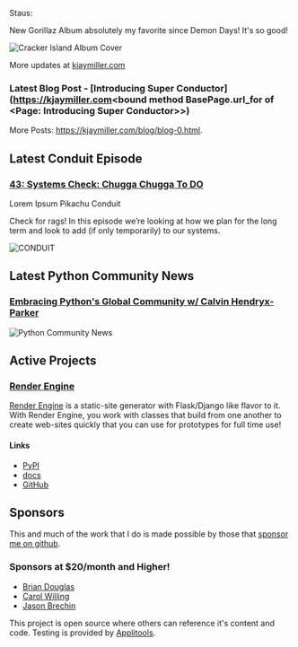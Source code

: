 Staus:
<p>New Gorillaz Album absolutely my favorite since Demon Days! It's so good!</p>

<p><img alt="Cracker Island Album Cover" src="https://kjaymiller.azureedge.net/media/gorillaz-cracker-island-album-artwork.jpeg" /></p>

More updates at [kjaymiller.com](https://kjaymiller.com/microblog/microblog-0)

### Latest Blog Post - [Introducing Super Conductor](https://kjaymiller.com<bound method BasePage.url_for of <Page: Introducing Super Conductor>>)

More Posts: <https://kjaymiller.com/blog/blog-0.html>.

## Latest Conduit Episode
### [43: Systems Check: Chugga Chugga To DO](http://relay.fm/conduit/43)
Lorem Ipsum Pikachu Conduit

Check for rags! In this episode we’re looking at how we plan for the long term and look to add (if only temporarily) to our systems.

![CONDUIT](https://kjaymiller.s3-us-west-2.amazonaws.com/images/conduit_artwork.png)

## Latest Python Community News
### [Embracing Python's Global Community w/ Calvin Hendryx-Parker](https://share.transistor.fm/s/4e02abd4)
![Python Community News](https://kjaymiller.azureedge.net/media/PCN%20Logo%20V0.16.jpg)

## Active Projects

### [Render Engine]
[Render Engine] is a static-site generator with Flask/Django like flavor to it.
With Render Engine, you work with classes that build from one another to create
web-sites quickly that you can use for prototypes for full time use!

#### Links
- [PyPI](https://pypi.org/project/render-engine)
- [docs](https://render-engine.readthedocs.io)
- [GitHub](https://github.com/kjaymiller/render_engine)

## Sponsors
This and much of the work that I do is made possible by those that [sponsor me
on github](https://github.com/sponsors/kjaymiller).

### Sponsors at $20/month and Higher!
- [Brian Douglas](https://github.com/bdougie)
- [Carol Willing](https://github.com/willingc)
- [Jason Brechin](https://github.com/brechin)


This project is open source where others can reference it's content and code. Testing is provided by [Applitools](https://www.applitools.com/).


[Render Engine]: https://render-engine.readthedocs.io